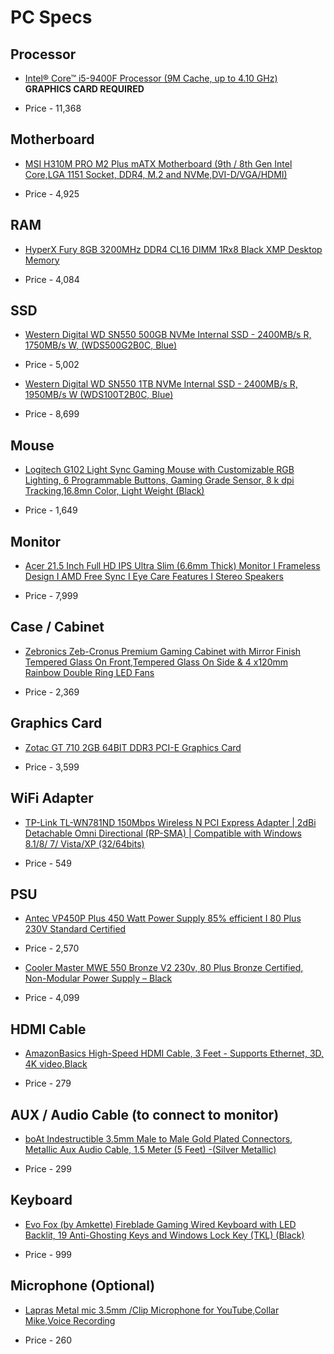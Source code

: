 # PC Specs 

## Processor

* [Intel® Core™ i5-9400F Processor (9M Cache, up to 4.10 GHz)](https://www.amazon.in/Intel-Corporation-Generation-Processor-Graphics/dp/B07MRCGQQ4/ref=sr_1_6?crid=CU1AYI4Q7SE7&dchild=1&keywords=intel+graphics+card&qid=1615537910&s=computers&sprefix=intel+graphic%2Ccomputers%2C297&sr=1-6) **GRAPHICS CARD REQUIRED**

* Price - 11,368

## Motherboard

* [MSI H310M PRO M2 Plus mATX Motherboard (9th / 8th Gen Intel Core,LGA 1151 Socket, DDR4, M.2 and NVMe,DVI-D/VGA/HDMI)](https://www.amazon.in/dp/B07MFXFBMZ/ref=cm_sw_r_wa_apa_fabc_BQZZAMHG6B97NGTKR164)

* Price - 4,925

## RAM 

* [HyperX Fury 8GB 3200MHz DDR4 CL16 DIMM 1Rx8  Black XMP Desktop Memory](https://www.amazon.in/HyperX-3200MHz-Desktop-Memory-HX432C16FB3/dp/B07WJJ9CNG/ref=sr_1_1?crid=1KJRRA4BPPKDU&dchild=1&keywords=hyperx+fury+ddr4&qid=1615553448&sprefix=asus+wifi+%2Caps%2C393&sr=8-1)

* Price - 4,084

## SSD

* [Western Digital WD SN550 500GB NVMe Internal SSD - 2400MB/s R, 1750MB/s W, (WDS500G2B0C, Blue)](https://www.amazon.in/Western-Digital-SN550-Internal-WDS500G2B0C/dp/B07YFF3JCN/ref=sr_1_1_sspa?crid=3IWJNGG0JPLIX&dchild=1&keywords=m.2+ssd+1tb&qid=1615537219&sprefix=m.2+%2Caps%2C376&sr=8-1-spons&psc=1&spLa=ZW5jcnlwdGVkUXVhbGlmaWVyPUEyRTQ4WTlLQ0dEM0U4JmVuY3J5cHRlZElkPUEwODM2MjU0M1RVTTZPV1JROVZLNCZlbmNyeXB0ZWRBZElkPUEwMTI5OTIxM0RDMUZTVkYxQzFZNCZ3aWRnZXROYW1lPXNwX2F0ZiZhY3Rpb249Y2xpY2tSZWRpcmVjdCZkb05vdExvZ0NsaWNrPXRydWU=)

* Price - 5,002

* [Western Digital WD SN550 1TB NVMe Internal SSD - 2400MB/s R, 1950MB/s W (WDS100T2B0C, Blue)](https://www.amazon.in/Western-Digital-SN550-Internal-WDS100T2B0C/dp/B07YFFX5MD/ref=sr_1_3?dchild=1&keywords=1TB+ssd+nvme&qid=1619503386&sr=8-3)

* Price - 8,699

## Mouse

* [Logitech G102 Light Sync Gaming Mouse with Customizable RGB Lighting, 6 Programmable Buttons, Gaming Grade Sensor, 8 k dpi Tracking,16.8mn Color, Light Weight (Black)](https://www.amazon.in/Logitech-G102-Customizable-Lighting-Programmable/dp/B08LT9BMPP/ref=sr_1_1_sspa?crid=1KJRRA4BPPKDU&dchild=1&keywords=logitech+g102&qid=1615557309&sprefix=asus+wifi+%2Caps%2C393&sr=8-1-spons&psc=1&spLa=ZW5jcnlwdGVkUXVhbGlmaWVyPUEyWUhRUDRSWjY4UDE1JmVuY3J5cHRlZElkPUEwOTM5ODY0MzcxTjBKWEdRUEUwRyZlbmNyeXB0ZWRBZElkPUEwNTU4MjQyM0RVNDg0UlFLWEVNRCZ3aWRnZXROYW1lPXNwX2F0ZiZhY3Rpb249Y2xpY2tSZWRpcmVjdCZkb05vdExvZ0NsaWNrPXRydWU=)

* Price - 1,649

## Monitor

* [Acer 21.5 Inch Full HD IPS Ultra Slim (6.6mm Thick) Monitor I Frameless Design I AMD Free Sync I Eye Care Features I Stereo Speakers](https://www.amazon.in/Acer-HA220Q-21-5-inch-Ultra-Monitor/dp/B07JDH2C8X/ref=sr_1_1?dchild=1&keywords=21+inch+monitor&qid=1615557367&sr=8-1)

* Price - 7,999

## Case / Cabinet

* [Zebronics Zeb-Cronus Premium Gaming Cabinet with Mirror Finish Tempered Glass On Front,Tempered Glass On Side & 4 x120mm Rainbow Double Ring LED Fans](https://www.amazon.in/Zebronics-Zeb-Cronus-Cabinet-Tempered-Rainbow/dp/B07ZQG2WSC/ref=sr_1_2?dchild=1&keywords=zebronics+pc+case&qid=1615557434&sr=8-2)

* Price - 2,369

## Graphics Card

* [Zotac GT 710 2GB 64BIT DDR3 PCI-E Graphics Card](https://www.amazon.in/Zotac-64BIT-DDR3-PCI-Graphics/dp/B07NSPNL31/ref=sr_1_2?dchild=1&keywords=zotac+GT+710&qid=1619334769&sr=8-2)

* Price - 3,599

## WiFi Adapter

* [TP-Link TL-WN781ND 150Mbps Wireless N PCI Express Adapter | 2dBi Detachable Omni Directional (RP-SMA) | Compatible with Windows 8.1/8/ 7/ Vista/XP (32/64bits)](https://www.amazon.in/TP-Link-TL-WN781ND-150Mbps-Wireless-Express/dp/B0036AFAEW?crid=24SF5PT2MJCG9&dchild=1&keywords=tp%2Blink%2Bwifi%2Badapter&qid=1612690845&sprefix=tp%2Blink,aps,318&sr=8-6&th=1&linkCode=sl1&tag=sarthak025-21&linkId=943147b53e1b15a44c78d6e8ee4edaf1&language=en_IN&ref_=as_li_ss_tl)

* Price - 549

## PSU

* [Antec VP450P Plus 450 Watt Power Supply 85% efficient I 80 Plus 230V Standard Certified](https://www.amazon.in/Antec-VP450P-Plus-efficient-Certified/dp/B00006HS81?crid=33VTWGLDD75GM&dchild=1&keywords=antec+450+watt+power+supply&qid=1614147706&sprefix=Antec+,aps,495&sr=8-1-spons&psc=1&spLa=ZW5jcnlwdGVkUXVhbGlmaWVyPUEzQldCNU45U1BVQUdFJmVuY3J5cHRlZElkPUEwMjM0MjE3MUo4VTZVVkpOUUtXRCZlbmNyeXB0ZWRBZElkPUEwMzk5MTg4MkQ4QkJGUjdXR0Q5OCZ3aWRnZXROYW1lPXNwX2F0ZiZhY3Rpb249Y2xpY2tSZWRpcmVjdCZkb05vdExvZ0NsaWNrPXRydWU%3D&linkCode=sl1&tag=shadabamazona-21&linkId=be449d5ad278a8388d66eb4bfd83eacb&ref_=as_li_ss_tl)

* Price - 2,570

* [Cooler Master MWE 550 Bronze V2 230v, 80 Plus Bronze Certified, Non-Modular Power Supply – Black](https://www.amazon.in/Cooler-Master-Bronze-Certified-Non-Modular/dp/B08H5QR9FL/ref=sr_1_4?dchild=1&m=A15QBXMPB6G12C&marketplaceID=A21TJRUUN4KGV&qid=1618909774&s=merchant-items&sr=1-4)

* Price - 4,099

## HDMI Cable

* [AmazonBasics High-Speed HDMI Cable, 3 Feet - Supports Ethernet, 3D, 4K video,Black](https://www.amazon.in/AmazonBasics-High-Speed-HDMI-Cable-Feet/dp/B014I8SIJY/ref=sr_1_1_sspa?adgrpid=64441315892&dchild=1&ext_vrnc=hi&gclid=Cj0KCQjwsLWDBhCmARIsAPSL3_2japHpsblpHYw3qesM3OCWJRJtuTcvwmjfpkE0OvXPPBIcDi2tfgUaAiAvEALw_wcB&hvadid=397847416688&hvdev=c&hvlocphy=9301185&hvnetw=g&hvqmt=e&hvrand=18326763321827074053&hvtargid=kwd-298674423067&hydadcr=18845_1970924&keywords=hdmi+to+hdmi+cable&qid=1617789919&sr=8-1-spons&psc=1&spLa=ZW5jcnlwdGVkUXVhbGlmaWVyPUFKN00yNUJLUVlFUVYmZW5jcnlwdGVkSWQ9QTA5MzUwOTcyTVlPRk5WTTM0QUdGJmVuY3J5cHRlZEFkSWQ9QTA5NzMwMzkzNVdBTEdQNzQ5VVY4JndpZGdldE5hbWU9c3BfYXRmJmFjdGlvbj1jbGlja1JlZGlyZWN0JmRvTm90TG9nQ2xpY2s9dHJ1ZQ==)

* Price - 279

## AUX / Audio Cable (to connect to monitor)

* [boAt Indestructible 3.5mm Male to Male Gold Plated Connectors, Metallic Aux Audio Cable, 1.5 Meter (5 Feet) -(Silver Metallic)](https://www.amazon.in/Boat-Indestructible-Plated-Connectors-Metallic/dp/B00SH5JAIS/ref=sr_1_3?dchild=1&keywords=male+aux+to+male+aux&qid=1618899639&sr=8-3)

* Price - 299

## Keyboard

* [Evo Fox (by Amkette) Fireblade Gaming Wired Keyboard with LED Backlit, 19 Anti-Ghosting Keys and Windows Lock Key (TKL) (Black)](https://www.amazon.in/AMKETTE-Amkette-Fireblade-Keyboard-Anti-Ghosting/dp/B085366TJW/ref=sr_1_1?dchild=1&keywords=evo+fox+keyboard&qid=1619323204&sr=8-1)

* Price - 999

## Microphone (Optional)

* [Lapras Metal mic 3.5mm /Clip Microphone for YouTube,Collar Mike,Voice Recording](https://www.amazon.in/dp/B08D6LMQM8/?coliid=I3D2T2A3GWV5MJ&colid=3JIFM6UU1EC85&psc=0&ref_=lv_ov_lig_dp_it)

* Price - 260
